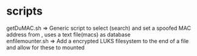 scripts
=======

getDuMAC.sh => Generic script to select (search) and set a spoofed MAC address from , uses a text file(macs) as database   
enfilemounter.sh => Add a encrypted LUKS filesystem to the end of a file and allow for these to mounted

